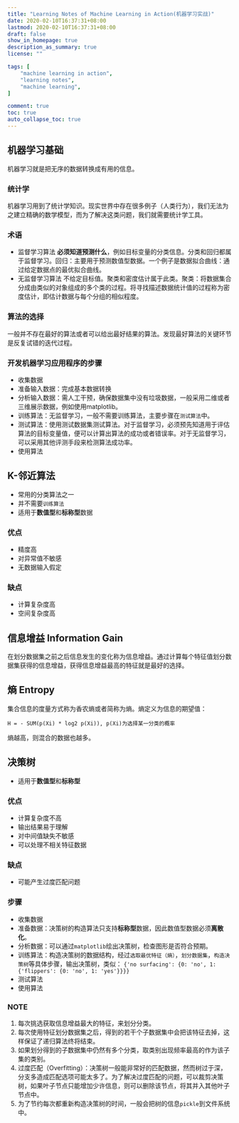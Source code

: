 ```yaml
---
title: "Learning Notes of Machine Learning in Action(机器学习实战)"
date: 2020-02-10T16:37:31+08:00
lastmod: 2020-02-10T16:37:31+08:00
draft: false
show_in_homepage: true
description_as_summary: true
license: ""

tags: [
    "machine learning in action",
    "learning notes",
    "machine learning",
]

comment: true
toc: true
auto_collapse_toc: true
---
```


## 机器学习基础

机器学习就是把无序的数据转换成有用的信息。

### 统计学
机器学习用到了统计学知识。现实世界中存在很多例子（人类行为），我们无法为之建立精确的数学模型，而为了解决这类问题，我们就需要统计学工具。

### 术语

- 监督学习算法
**必须知道预测什么**，例如目标变量的分类信息。分类和回归都属于监督学习。回归：主要用于预测数值型数据。一个例子是数据拟合曲线：通过给定数据点的最优拟合曲线。
- 无监督学习算法
不给定目标值。聚类和密度估计属于此类。聚类：将数据集合分成由类似的对象组成的多个类的过程。将寻找描述数据统计值的过程称为密度估计，即估计数据与每个分组的相似程度。

### 算法的选择
一般并不存在最好的算法或者可以给出最好结果的算法。发现最好算法的关键环节是反复试错的迭代过程。

### 开发机器学习应用程序的步骤
- 收集数据
- 准备输入数据：完成基本数据转换
- 分析输入数据：需人工干预，确保数据集中没有垃圾数据，一般采用二维或者三维展示数据，例如使用matplotlib。
- 训练算法：无监督学习，一般不需要训练算法，主要步骤在`测试算法`中。
- 测试算法：使用测试数据集测试算法。对于监督学习，必须预先知道用于评估算法的目标变量值，便可以计算出算法的成功或者错误率。对于无监督学习，可以采用其他评测手段来检测算法成功率。
- 使用算法

## K-邻近算法
- 常用的分类算法之一
- 并不需要`训练算法`
- 适用于**数值型**和**标称型**数据

### 优点
- 精度高
- 对异常值不敏感
- 无数据输入假定

### 缺点
- 计算复杂度高
- 空间复杂度高

## 信息增益 Information Gain
在划分数据集之前之后信息发生的变化称为信息增益。通过计算每个特征值划分数据集获得的信息增益，获得信息增益最高的特征就是最好的选择。

## 熵 Entropy
集合信息的度量方式称为香农熵或者简称为熵。熵定义为信息的期望值：
```
H = - SUM(p(Xi) * log2 p(Xi)), p(Xi)为选择某一分类的概率
```
熵越高，则混合的数据也越多。

## 决策树
- 适用于**数值型**和**标称型**

### 优点
- 计算复杂度不高
- 输出结果易于理解
- 对中间值缺失不敏感
- 可以处理不相关特征数据

### 缺点
- 可能产生过度匹配问题

### 步骤
- 收集数据
- 准备数据：决策树的构造算法只支持**标称型**数据，因此数值型数据必须**离散化**。
- 分析数据：可以通过`matplotlib`绘出决策树，检查图形是否符合预期。
- 训练算法：构造决策树的数据结构，经过`选取最优特征（熵）`，`划分数据集`，`构造决策树`等具体步骤，输出决策树，类似：
`{'no surfacing': {0: 'no', 1: {'flippers': {0: 'no', 1: 'yes'}}}}`
- 测试算法
- 使用算法

### NOTE
1. 每次挑选获取信息增益最大的特征，来划分分类。
1. 每次使用特征划分数据集之后，得到的若干个子数据集中会把该特征去掉，这样保证了递归算法终将结束。
1. 如果划分得到的子数据集中仍然有多个分类，取类别出现频率最高的作为该子集的类别。
1. 过度匹配（Overfitting）：决策树一般能非常好的匹配数据，然而树过于深，分支多造成匹配选项可能太多了。为了解决过度匹配的问题，可以裁剪决策树，如果叶子节点只能增加少许信息，则可以删除该节点，将其并入其他叶子节点中。
1. 为了节约每次都重新构造决策树的时间，一般会把树的信息`pickle`到文件系统中。

